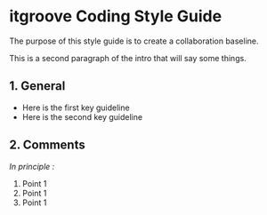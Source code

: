 # itgroove Coding Style Guide

The purpose of this style guide is to create a collaboration baseline. 

This is a second paragraph of the intro that will say some things.

<!-- Table of contents -->

## 1. General 

* Here is the first key guideline
* Here is the second key guideline

## 2. Comments

*In principle :*

1. Point 1
1. Point 1
1. Point 1

    